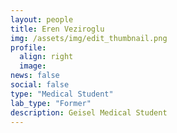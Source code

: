 ```yaml
---
layout: people
title: Eren Veziroglu
img: /assets/img/edit_thumbnail.png
profile:
  align: right
  image:
news: false
social: false
type: "Medical Student"
lab_type: "Former"
description: Geisel Medical Student
---
```

